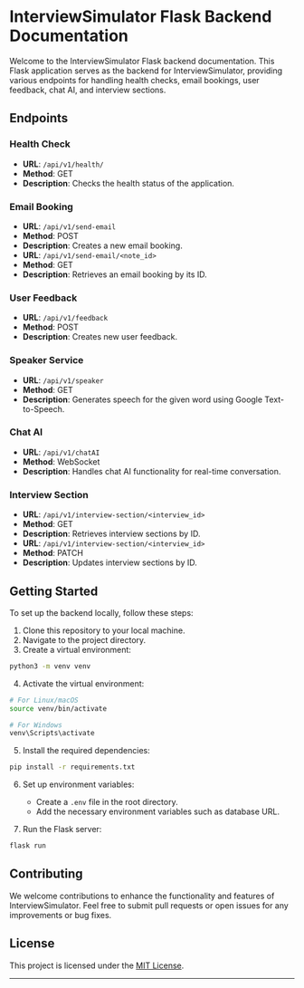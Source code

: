 # InterviewSimulator Flask Backend Documentation

Welcome to the InterviewSimulator Flask backend documentation. This Flask application serves as the backend for InterviewSimulator, providing various endpoints for handling health checks, email bookings, user feedback, chat AI, and interview sections.

## Endpoints

### Health Check

- **URL**: `/api/v1/health/`
- **Method**: GET
- **Description**: Checks the health status of the application.

### Email Booking

- **URL**: `/api/v1/send-email`
- **Method**: POST
- **Description**: Creates a new email booking.
- **URL**: `/api/v1/send-email/<note_id>`
- **Method**: GET
- **Description**: Retrieves an email booking by its ID.

### User Feedback

- **URL**: `/api/v1/feedback`
- **Method**: POST
- **Description**: Creates new user feedback.

### Speaker Service

- **URL**: `/api/v1/speaker`
- **Method**: GET
- **Description**: Generates speech for the given word using Google Text-to-Speech.

### Chat AI

- **URL**: `/api/v1/chatAI`
- **Method**: WebSocket
- **Description**: Handles chat AI functionality for real-time conversation.

### Interview Section

- **URL**: `/api/v1/interview-section/<interview_id>`
- **Method**: GET
- **Description**: Retrieves interview sections by ID.
- **URL**: `/api/v1/interview-section/<interview_id>`
- **Method**: PATCH
- **Description**: Updates interview sections by ID.

## Getting Started

To set up the backend locally, follow these steps:

1. Clone this repository to your local machine.
2. Navigate to the project directory.
3. Create a virtual environment:

```bash
python3 -m venv venv
```

4. Activate the virtual environment:

```bash
# For Linux/macOS
source venv/bin/activate

# For Windows
venv\Scripts\activate
```

5. Install the required dependencies:

```bash
pip install -r requirements.txt
```

6. Set up environment variables:

   - Create a `.env` file in the root directory.
   - Add the necessary environment variables such as database URL.

7. Run the Flask server:

```bash
flask run
```

## Contributing

We welcome contributions to enhance the functionality and features of InterviewSimulator. Feel free to submit pull requests or open issues for any improvements or bug fixes.

## License

This project is licensed under the [MIT License](LICENSE).

---